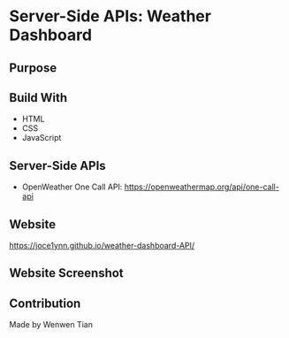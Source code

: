 # Server-Side APIs: Weather Dashboard

## Purpose


## Build With
* HTML
* CSS
* JavaScript

## Server-Side APIs
- OpenWeather One Call API: https://openweathermap.org/api/one-call-api

## Website
https://joce1ynn.github.io/weather-dashboard-API/

## Website Screenshot


## Contribution
Made by Wenwen Tian